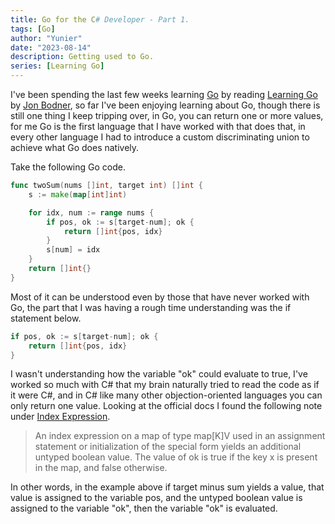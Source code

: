 ```yaml
---
title: Go for the C# Developer - Part 1.
tags: [Go]
author: "Yunier"
date: "2023-08-14"
description: Getting used to Go.
series: [Learning Go]
---
```


I've been spending the last few weeks learning [Go](https://go.dev/learn/) by reading [Learning Go](https://a.co/d/dlJyukR) by [Jon Bodner](https://www.amazon.com/stores/Jon-Bodner/author/B08SWGN5NN), so far I've been enjoying learning about Go, though there is still one thing I keep tripping over, in Go, you can return one or more values, for me Go is the first language that I have worked with that does that, in every other language I had to introduce a custom discriminating union to achieve what Go does natively. 

Take the following Go code.

```Go
func twoSum(nums []int, target int) []int {
    s := make(map[int]int)

    for idx, num := range nums {
        if pos, ok := s[target-num]; ok {
            return []int{pos, idx}
        }
        s[num] = idx
    }
    return []int{}
}
```

Most of it can be understood even by those that have never worked with Go, the part that I was having a rough time understanding was the if statement below.

```Go
if pos, ok := s[target-num]; ok {
    return []int{pos, idx}
}
```

I wasn't understanding how the variable "ok" could evaluate to true, I've worked so much with C# that my brain naturally tried to read the code as if it were C#, and in C# like many other objection-oriented languages you can only return one value. Looking at the official docs I found the following note under [Index Expression](https://go.dev/ref/spec#Index_expressions).

> An index expression on a map of type map[K]V used in an assignment statement or initialization of the special form yields an additional untyped boolean value. The value of ok is true if the key x is present in the map, and false otherwise.

In other words, in the example above if target minus sum yields a value, that value is assigned to the variable pos, and the untyped boolean value is assigned to the variable "ok", then the variable "ok" is evaluated.